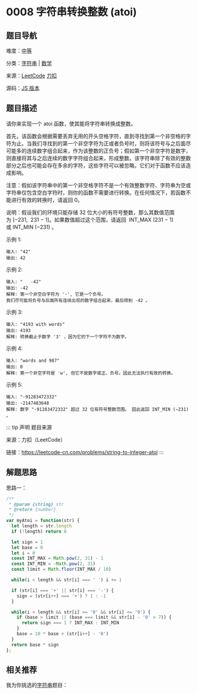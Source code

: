 # 0008 字符串转换整数 (atoi)



## 题目导航

难度：[中等](/solution/medium/)

分类：[字符串](/art/string.html) | [数学](/art/math.html)

来源：[LeetCode](https://leetcode.com/problems/string-to-integer-atoi/)  [力扣](https://leetcode-cn.com/problems/string-to-integer-atoi/)

源码：[JS 版本](https://github.com/swpuLeo/cattle/blob/master/src/medium/0008-string-to-integer-atoi.js)





## 题目描述

请你来实现一个 atoi 函数，使其能将字符串转换成整数。

首先，该函数会根据需要丢弃无用的开头空格字符，直到寻找到第一个非空格的字符为止。当我们寻找到的第一个非空字符为正或者负号时，则将该符号与之后面尽可能多的连续数字组合起来，作为该整数的正负号；假如第一个非空字符是数字，则直接将其与之后连续的数字字符组合起来，形成整数。该字符串除了有效的整数部分之后也可能会存在多余的字符，这些字符可以被忽略，它们对于函数不应该造成影响。

注意：假如该字符串中的第一个非空格字符不是一个有效整数字符、字符串为空或字符串仅包含空白字符时，则你的函数不需要进行转换。在任何情况下，若函数不能进行有效的转换时，请返回 0。

说明：假设我们的环境只能存储 32 位大小的有符号整数，那么其数值范围为 [−231,  231 − 1]。如果数值超过这个范围，请返回  INT_MAX (231 − 1) 或 INT_MIN (−231) 。



示例 1:

```
输入: "42"
输出: 42
```



示例 2:

```
输入: "   -42"
输出: -42
解释: 第一个非空白字符为 '-', 它是一个负号。
我们尽可能将负号与后面所有连续出现的数字组合起来，最后得到 -42 。
```

示例 3:

```
输入: "4193 with words"
输出: 4193
解释: 转换截止于数字 '3' ，因为它的下一个字符不为数字。
```

示例 4:

```
输入: "words and 987"
输出: 0
解释: 第一个非空字符是 'w', 但它不是数字或正、负号。因此无法执行有效的转换。
```

示例 5:

```
输入: "-91283472332"
输出: -2147483648
解释: 数字 "-91283472332" 超过 32 位有符号整数范围。 因此返回 INT_MIN (−231) 。
```



::: tip 声明 题目来源

来源：力扣（LeetCode）

链接：https://leetcode-cn.com/problems/string-to-integer-atoi
:::



## 解题思路

思路一：

```js
/**
 * @param {string} str
 * @return {number}
 */
var myAtoi = function(str) {
  let length = str.length
  if (!length) return 0

  let sign = 1
  let base = 0
  let i = 0
  const INT_MAX = Math.pow(2, 31) - 1
  const INT_MIN = -Math.pow(2, 31)
  const limit = Math.floor(INT_MAX / 10)

  while(i < length && str[i] === ' ') i += 1

  if (str[i] === '+' || str[i] === '-') {
    sign = (str[i++] === '+') ? 1 : -1
  }

  while(i < length && str[i] >= '0' && str[i] <= '9') {
    if (base > limit || (base === limit && str[i] - '0' > 7)) {
      return sign === 1 ? INT_MAX : INT_MIN
    }
    base = 10 * base + (str[i++] - '0')
  }
  return base * sign
};
```





## 相关推荐

我为你挑选的[字符串](/art/string.html)题目：

